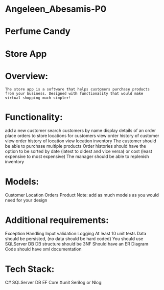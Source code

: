 # Angeleen_Abesamis-P0
# Perfume Candy
# Store App
# Overview:
    The store app is a software that helps customers purchase products from your business. Designed with functionality that would make virtual shopping much simpler!

# Functionality:

add a new customer
search customers by name
display details of an order
place orders to store locations for customers
view order history of customer
view order history of location
view location inventory
The customer should be able to purchase multiple products
Order histories should have the option to be sorted by date (latest to oldest and vice versa) or cost (least expensive to most expensive)
The manager should be able to replenish inventory

# Models:
Customer
Location
Orders
Product
Note: add as much models as you would need for your design

# Additional requirements:
Exception Handling
Input validation
Logging
At least 10 unit tests
Data should be persisted, (no data should be hard coded)
You should use SQLServer DB
DB structure should be 3NF
Should have an ER Diagram
Code should have xml documentation

# Tech Stack:
C#
SQLServer DB
EF Core
Xunit
Serilog or Nlog
